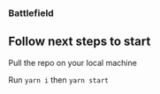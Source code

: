 ### Battlefield

## Follow next steps to start

Pull the repo on your local machine

Run `yarn i` then `yarn start`

